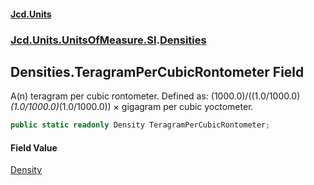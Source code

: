 #### [Jcd.Units](index.md 'index')
### [Jcd.Units.UnitsOfMeasure.SI](Jcd.Units.UnitsOfMeasure.SI.md 'Jcd.Units.UnitsOfMeasure.SI').[Densities](Densities.md 'Jcd.Units.UnitsOfMeasure.SI.Densities')

## Densities.TeragramPerCubicRontometer Field

A(n) teragram per cubic rontometer. Defined as: (1000.0)/((1.0/1000.0)*(1.0/1000.0)*(1.0/1000.0)) × gigagram per cubic yoctometer.

```csharp
public static readonly Density TeragramPerCubicRontometer;
```

#### Field Value
[Density](Density.md 'Jcd.Units.UnitTypes.Density')